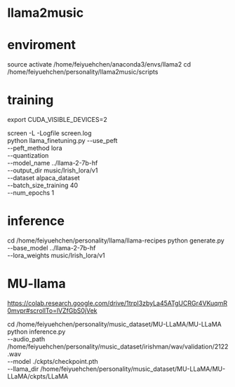 # llama2music



# enviroment
source activate /home/feiyuehchen/anaconda3/envs/llama2
cd /home/feiyuehchen/personality/llama2music/scripts



# training

export CUDA_VISIBLE_DEVICES=2

screen -L -Logfile screen.log \
python llama_finetuning.py --use_peft \
  --peft_method lora \
  --quantization \
  --model_name ../llama-2-7b-hf \
  --output_dir music/Irish_lora/v1 \
  --dataset alpaca_dataset \
  --batch_size_training 40 \
  --num_epochs 1

# inference
cd /home/feiyuehchen/personality/llama/llama-recipes
python generate.py \
  --base_model ../llama-2-7b-hf \
  --lora_weights music/Irish_lora/v1 


# MU-llama
https://colab.research.google.com/drive/1trpI3zbyLa45ATgUCRGr4VKuqmR0mvpr#scrollTo=lVZfGbS0jVek

cd /home/feiyuehchen/personality/music_dataset/MU-LLaMA/MU-LLaMA
python inference.py \
  --audio_path /home/feiyuehchen/personality/music_dataset/irishman/wav/validation/2122.wav \
  --model ./ckpts/checkpoint.pth \
  --llama_dir /home/feiyuehchen/personality/music_dataset/MU-LLaMA/MU-LLaMA/ckpts/LLaMA

